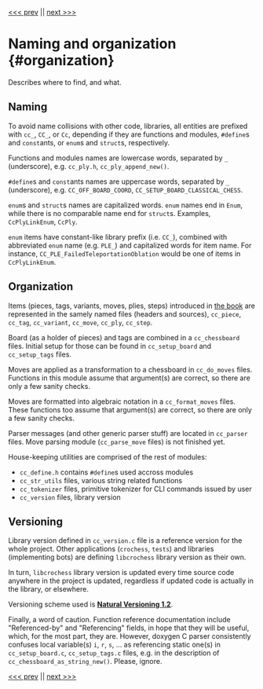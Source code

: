 <!-- Copyright (c) 2021 Mario Mlačak, mmlacak@gmail.com -->
<!-- Licensed as Public Domain work, see https://en.wikipedia.org/wiki/Public_domain. -->

[<<< prev](main.md "<<< prev") || [next >>>](2_memory.md "next >>>")

Naming and organization                         {#organization}
=======================

Describes where to find, and what.

Naming
------

To avoid name collisions with other code, libraries, all entities are prefixed with
`cc_`, `CC_`, or `Cc`, depending if they are functions and modules, `#define`s and `const`ants,
or `enum`s and `struct`s, respectively.

Functions and modules names are lowercase words, separated by `_` (underscore),
e.g. `cc_ply.h`, `cc_ply_append_new()`.

`#define`s and `const`ants names are uppercase words, separated by `_` (underscore),
e.g. `CC_OFF_BOARD_COORD`, `CC_SETUP_BOARD_CLASSICAL_CHESS`.

`enum`s and `struct`s names are capitalized words.
`enum` names end in `Enum`, while there is no comparable name end for `struct`s.
Examples, `CcPlyLinkEnum`, `CcPly`.

`enum` items have constant-like library prefix (i.e. `CC_`), combined with abbreviated `enum` name
(e.g. `PLE_`) and capitalized words for item name.
For instance, `CC_PLE_FailedTeleportationOblation` would be one of items in `CcPlyLinkEnum`.

Organization
------------

Items (pieces, tags, variants, moves, plies, steps) introduced in [the book] are represented
in the samely named files (headers and sources), `cc_piece`, `cc_tag`, `cc_variant`, `cc_move`,
`cc_ply`, `cc_step`.

Board (as a holder of pieces) and tags are combined in a `cc_chessboard` files. Initial setup
for those can be found in `cc_setup_board` and `cc_setup_tags` files.

Moves are applied as a transformation to a chessboard in `cc_do_moves` files.
Functions in this module assume that argument(s) are correct, so there are only a few sanity checks.

Moves are formatted into algebraic notation in a `cc_format_moves` files.
These functions too assume that argument(s) are correct, so there are only a few sanity checks.

Parser messages (and other generic parser stuff) are located in `cc_parser` files.
Move parsing module (`cc_parse_move` files) is not finished yet.

House-keeping utilities are comprised of the rest of modules:
- `cc_define.h` contains `#define`s used accross modules
- `cc_str_utils` files, various string related functions
- `cc_tokenizer` files, primitive tokenizer for CLI commands issued by user
- `cc_version` files, library version

Versioning
----------

Library version defined in `cc_version.c` file is a reference version for the whole project.
Other applications (`crochess`, `tests`) and libraries (implementing bots) are defining
`libcrochess` library version as their own.

In turn, `libcrochess` library version is updated every time source code anywhere in the
project is updated, regardless if updated code is actually in the library, or elsewhere.

Versioning scheme used is
[**Natural Versioning 1.2**](https://croatian-chess.blogspot.com/p/natver.html "Natural Versioning 1.2").

Finally, a word of caution. Function reference documentation include "Referenced-by" and
"Referencing" fields, in hope that they will be useful, which, for the most part, they are.
However, doxygen C parser consistently confuses local variable(s) `i`, `r`, `s`, ... as
referencing static one(s) in `cc_setup_board.c`, `cc_setup_tags.c` files, e.g. in the
description of `cc_chessboard_as_string_new()`.
Please, ignore.

[<<< prev](main.md "<<< prev") || [next >>>](2_memory.md "next >>>")


[The Book]: https://github.com/mmlacak/crochess/raw/master/crochess.pdf "Croatian Chess and other variants"

[Naming convention]: https://en.wikipedia.org/wiki/Naming_convention_(programming)#Examples_of_multiple-word_identifier_formats "Examples of multiple-word identifier formats"
